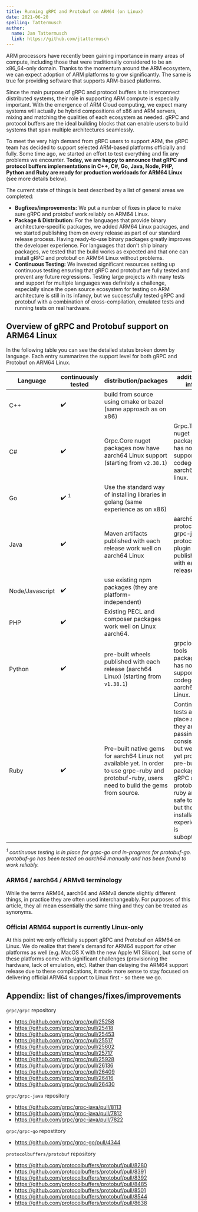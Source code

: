 ```yaml
---
title: Running gRPC and Protobuf on ARM64 (on Linux)
date: 2021-06-20
spelling: Tattermusch
author:
  name: Jan Tattermusch
  link: https://github.com/jtattermusch
---
```


ARM processors have recently been gaining importance in many areas of compute, including those that were traditionally considered to be an x86_64-only domain. Thanks to the momentum around the ARM ecosystem, we can expect adoption of ARM platforms to grow significantly. The same is true for providing software that supports ARM-based platforms.

Since the main purpose of gRPC and protocol buffers is to interconnect distributed systems, their role in supporting ARM compute is especially important. With the emergence of ARM Cloud computing, we expect many systems will actually be hybrid compositions of x86 and ARM servers, mixing and matching the qualities of each ecosystem as needed. gRPC and protocol buffers are the ideal building blocks that can enable users to build systems that span multiple architectures seamlessly.

To meet the very high demand from gRPC users to support ARM, the gRPC team has decided to support selected ARM-based platforms officially and fully. Some time ago, we started an effort to test everything and fix any problems we encounter. **Today, we are happy to announce that gRPC and protocol buffers implementations in C++, C#, Go, Java, Node, PHP, Python and Ruby are ready for production workloads for ARM64 Linux** (see more details below).

The current state of things is best described by a list of general areas we completed:

- **Bugfixes/improvements:** We put a number of fixes in place to make sure gRPC and protobuf work reliably on ARM64 Linux.
- **Package & Distribution:** For the languages that provide binary architecture-specific packages, we added ARM64 Linux packages, and we started publishing them on every release as part of our standard release process. Having ready-to-use binary packages greatly improves the developer experience. For languages that don't ship binary packages, we tested that the build works as expected and that one can install gRPC and protobuf on ARM64 Linux without problems.
- **Continuous Testing:** We invested significant resources setting up continuous testing ensuring that gRPC and protobuf are fully tested and prevent any future regressions. Testing large projects with many tests and support for multiple languages was definitely a challenge, especially since the open source ecosystem for testing on ARM architecture is still in its infancy, but we successfully tested gRPC and protobuf with a combination of cross-compilation, emulated tests and running tests on real hardware.

## Overview of gRPC and Protobuf support on ARM64 Linux

In the following table you can see the detailed status broken down by language. Each entry summarizes the support level for both gRPC and Protobuf on ARM64 Linux.

| Language        | continuously tested | distribution/packages | additional info |
|-----------------|---------------------|-----------------------|-----------------|
| C++             | ✔️                   | build from source using cmake or bazel (same approach as on x86)                                                                                  |                                                                                                                                                                                                          |
| C#              | ✔️                   | Grpc.Core nuget packages now have aarch64 Linux support (starting from `v2.38.1`)                                                          | Grpc.Tools nuget package has now support for codegen on aarch64 linux.                                                                                                                                   |
| Go              | ✔️ <sup>1</sup>                   | Use the standard way of installing libraries in golang (same experience as on x86)                                                                |                                                                                                                                                                                                          |
| Java            | ✔️                   | Maven artifacts published with each release work well on aarch64 Linux                                                                            | aarch64 protoc and grpc-java protoc plugin are published with each release                                                                                                                               |
| Node/Javascript | ✔️                   | use existing npm packages (they are platform-independent)                                                                                         |                                                                                                                                                                                                          |
| PHP             | ✔️                  | Existing PECL and composer packages work well on Linux aarch64.                                                                                   |                                                                                                                                                                                                          |
| Python          | ✔️                   | pre-built wheels published with each release (aarch64 Linux) (starting from `v1.38.1`)             | grpcio-tools package has now support for codegen on aarch64 Linux.                                                                                                                                       |
| Ruby            | ✔️                   | Pre-built native gems for aarch64 Linux not available yet. In order to use grpc-ruby and protobuf-ruby, users need to build the gems from source. | Continuous tests are in place and they are passing consistently, but we don't yet provide pre-build packages. gRPC and protobuf in ruby are safe to use, but the installation experience is suboptimal.  |

*<sup>1</sup> continuous testing is in place for grpc-go and in-progress for protobuf-go. protobuf-go has been tested on aarch64 manually and has been found to work reliably.*

### ARM64 / aarch64 / ARMv8 terminology

While the terms ARM64, aarch64 and ARMv8 denote slightly different things, in practice they are often used interchangeably. For purposes of this article, they all mean essentially the same thing and they can be treated as synonyms.

### Official ARM64 support is currently Linux-only

At this point we only officially support gRPC and Protobuf on ARM64 on Linux. We do realize that there's demand for ARM64 support for other platforms as well (e.g. MacOS X with the new Apple M1 Silicon), but some of these platforms come with significant challenges (provisioning the hardware, lack of emulation, etc). Rather than delaying the ARM64 support release due to these complications, it made more sense to stay focused on delivering official ARM64 support to Linux first - so there we go.

## Appendix: list of changes/fixes/improvements

`grpc/grpc` repository

- https://github.com/grpc/grpc/pull/25258 
- https://github.com/grpc/grpc/pull/25418
- https://github.com/grpc/grpc/pull/25453
- https://github.com/grpc/grpc/pull/25517 
- https://github.com/grpc/grpc/pull/25602 
- https://github.com/grpc/grpc/pull/25717 
- https://github.com/grpc/grpc/pull/25928 
- https://github.com/grpc/grpc/pull/26136 
- https://github.com/grpc/grpc/pull/26409 
- https://github.com/grpc/grpc/pull/26416 
- https://github.com/grpc/grpc/pull/26430

`grpc/grpc-java` repository

- https://github.com/grpc/grpc-java/pull/8113 
- https://github.com/grpc/grpc-java/pull/7812 
- https://github.com/grpc/grpc-java/pull/7822

`grpc/grpc-go` repostitory

- https://github.com/grpc/grpc-go/pull/4344

`protocolbuffers/protobuf` repository

- https://github.com/protocolbuffers/protobuf/pull/8280
- https://github.com/protocolbuffers/protobuf/pull/8391
- https://github.com/protocolbuffers/protobuf/pull/8392
- https://github.com/protocolbuffers/protobuf/pull/8485 
- https://github.com/protocolbuffers/protobuf/pull/8501 
- https://github.com/protocolbuffers/protobuf/pull/8544 
- https://github.com/protocolbuffers/protobuf/pull/8638
